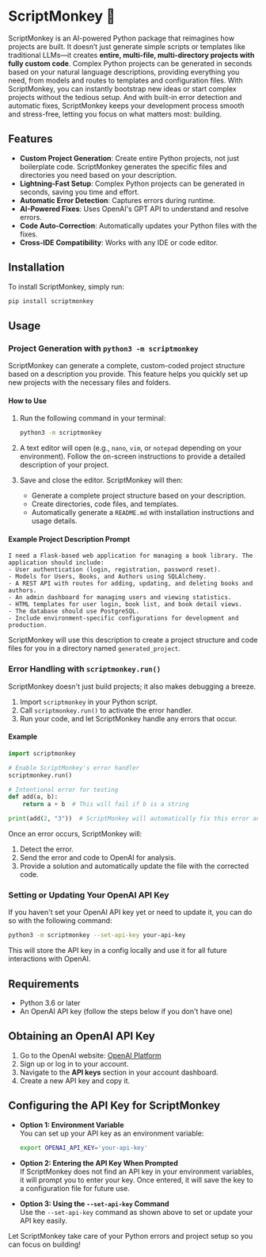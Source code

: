 
# ScriptMonkey 🐒

ScriptMonkey is an AI-powered Python package that reimagines how projects are built. It doesn’t just generate simple scripts or templates like traditional LLMs—it creates **entire, multi-file, multi-directory projects with fully custom code**. Complex Python projects can be generated in seconds based on your natural language descriptions, providing everything you need, from models and routes to templates and configuration files. With ScriptMonkey, you can instantly bootstrap new ideas or start complex projects without the tedious setup. And with built-in error detection and automatic fixes, ScriptMonkey keeps your development process smooth and stress-free, letting you focus on what matters most: building.

## Features
- **Custom Project Generation**: Create entire Python projects, not just boilerplate code. ScriptMonkey generates the specific files and directories you need based on your description.
- **Lightning-Fast Setup**: Complex Python projects can be generated in seconds, saving you time and effort.
- **Automatic Error Detection**: Captures errors during runtime.
- **AI-Powered Fixes**: Uses OpenAI's GPT API to understand and resolve errors.
- **Code Auto-Correction**: Automatically updates your Python files with the fixes.
- **Cross-IDE Compatibility**: Works with any IDE or code editor.

## Installation

To install ScriptMonkey, simply run:

```bash
pip install scriptmonkey
```

## Usage

### Project Generation with `python3 -m scriptmonkey`

ScriptMonkey can generate a complete, custom-coded project structure based on a description you provide. This feature helps you quickly set up new projects with the necessary files and folders.

#### How to Use

1. Run the following command in your terminal:

   ```bash
   python3 -m scriptmonkey
   ```

2. A text editor will open (e.g., `nano`, `vim`, or `notepad` depending on your environment). Follow the on-screen instructions to provide a detailed description of your project.

3. Save and close the editor. ScriptMonkey will then:
   - Generate a complete project structure based on your description.
   - Create directories, code files, and templates.
   - Automatically generate a `README.md` with installation instructions and usage details.

#### Example Project Description Prompt

```
I need a Flask-based web application for managing a book library. The application should include:
- User authentication (login, registration, password reset).
- Models for Users, Books, and Authors using SQLAlchemy.
- A REST API with routes for adding, updating, and deleting books and authors.
- An admin dashboard for managing users and viewing statistics.
- HTML templates for user login, book list, and book detail views.
- The database should use PostgreSQL.
- Include environment-specific configurations for development and production.
```

ScriptMonkey will use this description to create a project structure and code files for you in a directory named `generated_project`.

### Error Handling with `scriptmonkey.run()`

ScriptMonkey doesn't just build projects; it also makes debugging a breeze.

1. Import `scriptmonkey` in your Python script.
2. Call `scriptmonkey.run()` to activate the error handler.
3. Run your code, and let ScriptMonkey handle any errors that occur.

#### Example

```python
import scriptmonkey

# Enable ScriptMonkey's error handler
scriptmonkey.run()

# Intentional error for testing
def add(a, b):
    return a + b  # This will fail if b is a string

print(add(2, "3"))  # ScriptMonkey will automatically fix this error and update the file.
```

Once an error occurs, ScriptMonkey will:
1. Detect the error.
2. Send the error and code to OpenAI for analysis.
3. Provide a solution and automatically update the file with the corrected code.

### Setting or Updating Your OpenAI API Key

If you haven't set your OpenAI API key yet or need to update it, you can do so with the following command:

```bash
python3 -m scriptmonkey --set-api-key your-api-key
```

This will store the API key in a config locally and use it for all future interactions with OpenAI.

## Requirements
- Python 3.6 or later
- An OpenAI API key (follow the steps below if you don't have one)

## Obtaining an OpenAI API Key

1. Go to the OpenAI website: [OpenAI Platform](https://platform.openai.com/)
2. Sign up or log in to your account.
3. Navigate to the **API keys** section in your account dashboard.
4. Create a new API key and copy it.

## Configuring the API Key for ScriptMonkey

- **Option 1: Environment Variable**  
  You can set up your API key as an environment variable:

  ```bash
  export OPENAI_API_KEY='your-api-key'
  ```

- **Option 2: Entering the API Key When Prompted**  
  If ScriptMonkey does not find an API key in your environment variables, it will prompt you to enter your key. Once entered, it will save the key to a configuration file for future use.

- **Option 3: Using the `--set-api-key` Command**  
  Use the `--set-api-key` command as shown above to set or update your API key easily.

Let ScriptMonkey take care of your Python errors and project setup so you can focus on building!
